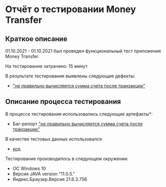 # Отчёт о тестировании Money Transfer

## Краткое описание

01.10.2021 - 01.10.2021 был проведен функциональный тест приложения Money Transfer.

На тестирование затрачено: 15 минут.

В результате тестирования выявлены следующие дефекты:
* [ "не правильно вычисляется сумма счета после транзакции" ](https://docs.google.com/spreadsheets/d/1TXfVkWryrnclufzr51pP6-7W7ht8klrvsPtq0sUgAug/edit?usp=sharing)

## Описание процесса тестирования

В процессе тестирования использовались следующие артефакты*:
* Баг-репорт
  [ "не правильно вычисляется сумма счета после транзакции"](https://docs.google.com/spreadsheets/d/1TXfVkWryrnclufzr51pP6-7W7ht8klrvsPtq0sUgAug/edit?usp=sharing)


В качестве тестовых данных использовалcя 
* [ код ](https://raw.githubusercontent.com/UBCh/transfer/master/src/main.java)


Тестирование производилось в следующем окружении:
* OC Windows 10
* Версия JAVA version "11.0.5."
* Яндекс.Браузер.Версия 21.6.3.756 